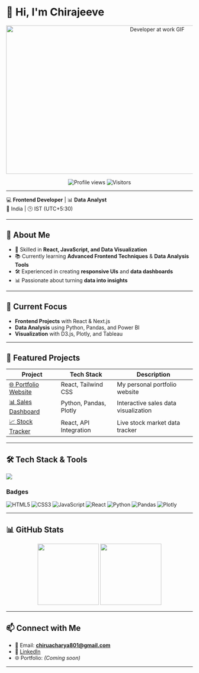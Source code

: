 # 👋 Hi, I'm Chirajeeve

<p align="center">
<img src="https://media.giphy.com/media/26AOSJkIBbjBxPitys/giphy.gif" width="800" height="400" alt="Developer at work GIF" />


</p>

<p align="center">
  <img src="https://komarev.com/ghpvc/?username=chiranjeevi-801&label=Profile%20Views&color=0e75b6&style=flat" alt="Profile views" />
  <img src="https://visitcount.itsvg.in/api?id=chiranjeevi-801&icon=0&color=0" alt="Visitors" />
</p>

---

💻 **Frontend Developer** | 📊 **Data Analyst**  
📍 India | 🕒 IST (UTC+5:30)

---

## 🚀 About Me
- 🧠 Skilled in **React, JavaScript, and Data Visualization**
- 📚 Currently learning **Advanced Frontend Techniques** & **Data Analysis Tools**
- 🛠 Experienced in creating **responsive UIs** and **data dashboards**
- 📊 Passionate about turning **data into insights**

---

## 🔭 Current Focus
- **Frontend Projects** with React & Next.js
- **Data Analysis** using Python, Pandas, and Power BI
- **Visualization** with D3.js, Plotly, and Tableau

---

## 📌 Featured Projects

| Project | Tech Stack | Description |
|--------|------------|-------------|
| [🌐 Portfolio Website](https://github.com/chiranjeevi-801/portfolio) | React, Tailwind CSS | My personal portfolio website |
| [📊 Sales Dashboard](https://github.com/chiranjeevi-801/sales-dashboard) | Python, Pandas, Plotly | Interactive sales data visualization |
| [📈 Stock Tracker](https://github.com/chiranjeevi-801/stock-tracker) | React, API Integration | Live stock market data tracker |

---

## 🛠 Tech Stack & Tools
<p align="left">
  <img src="https://skillicons.dev/icons?i=html,css,js,react,nextjs,python,pandas,plotly,git,github,vscode,linux" />
</p>

### Badges
![HTML5](https://img.shields.io/badge/HTML5-E34F26?style=for-the-badge&logo=html5&logoColor=white)
![CSS3](https://img.shields.io/badge/CSS3-1572B6?style=for-the-badge&logo=css3&logoColor=white)
![JavaScript](https://img.shields.io/badge/JavaScript-F7DF1E?style=for-the-badge&logo=javascript&logoColor=black)
![React](https://img.shields.io/badge/React-20232A?style=for-the-badge&logo=react&logoColor=61DAFB)
![Python](https://img.shields.io/badge/Python-3776AB?style=for-the-badge&logo=python&logoColor=white)
![Pandas](https://img.shields.io/badge/Pandas-150458?style=for-the-badge&logo=pandas&logoColor=white)
![Plotly](https://img.shields.io/badge/Plotly-3F4F75?style=for-the-badge&logo=plotly&logoColor=white)

---

## 📊 GitHub Stats
<p align="center">
  <img src="https://github-readme-stats.vercel.app/api?username=chiranjeevi-801&show_icons=true&theme=radical" height="165" />
  <img src="https://github-readme-stats.vercel.app/api/top-langs/?username=chiranjeevi-801&layout=compact&theme=tokyonight" height="165" />
</p>

---

## 📫 Connect with Me
- 📧 Email: **chiruacharya801@gmail.com**
- 🔗 [LinkedIn](https://www.linkedin.com/in/chiranjeevi-acharya-9260322a2)
- 🌐 Portfolio: *(Coming soon)*

---
